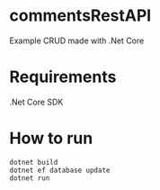 # commentsRestAPI
Example CRUD made with .Net Core

# Requirements
.Net Core SDK

# How to run
```
dotnet build
dotnet ef database update
dotnet run
```

